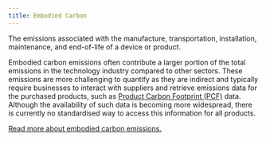 ```yaml
---
title: Embodied Carbon
---
```


The emissions associated with the manufacture, transportation, installation, maintenance, and end-of-life of a device or product.

Embodied carbon emissions often contribute a larger portion of the total emissions in the technology industry compared to other sectors. These emissions are more challenging to quantify as they are indirect and typically require businesses to interact with suppliers and retrieve emissions data for the purchased products, such as [Product Carbon Footprint (PCF)](/resources/glossary#product-carbon-footprint-pcf) data. Although the availability of such data is becoming more widespread, there is currently no standardised way to access this information for all products.

[Read more about embodied carbon emissions.](/technology-categories/lifecycle/embodied)